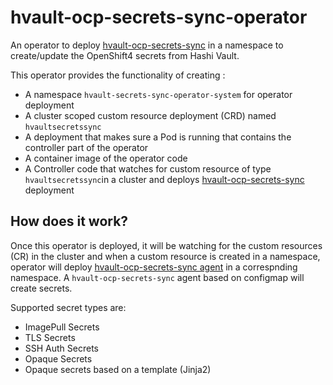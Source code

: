 # hvault-ocp-secrets-sync-operator
An operator to deploy [hvault-ocp-secrets-sync](https://github.com/sumantripuraneni/hvault-ocp-secrets-sync) in a namespace to create/update the OpenShift4 secrets from Hashi Vault.


This operator provides the functionality of creating :

* A namespace `hvault-secrets-sync-operator-system` for operator deployment 
* A cluster scoped custom resource deployment (CRD) named `hvaultsecretssync`
* A deployment that makes sure a Pod is running that contains the controller part of the operator
* A container image of the operator code
* A Controller code that watches for custom resource of type `hvaultsecretssync`in a cluster and deploys [hvault-ocp-secrets-sync](https://github.com/sumantripuraneni/hvault-ocp-secrets-sync) deployment



## How does it work?

Once this operator is deployed, it will be watching for the custom resources (CR) in the cluster and when a custom resource is created in a namespace, operator will deploy [hvault-ocp-secrets-sync agent](https://github.com/sumantripuraneni/hvault-ocp-secrets-sync) in a correspnding namespace. A `hvault-ocp-secrets-sync` agent based on configmap will create secrets.

Supported secret types are: 

*  ImagePull Secrets
*  TLS Secrets
*  SSH Auth Secrets 
*  Opaque Secrets
*  Opaque secrets based on a template (Jinja2)
